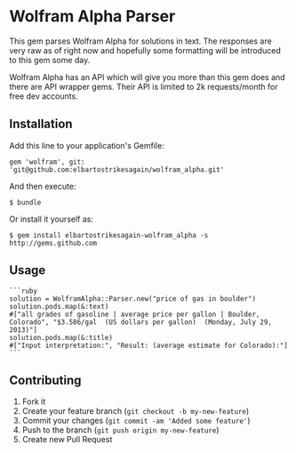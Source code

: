 # Wolfram Alpha Parser

This gem parses Wolfram Alpha for solutions in text. The responses are very raw as of right now and hopefully some formatting will be introduced to this gem some day. 

Wolfram Alpha has an API which will give you more than this gem does and there are API wrapper gems. Their API is limited to 2k requests/month for free dev accounts.

## Installation

Add this line to your application's Gemfile:

    gem 'wolfram', git: 'git@github.com:elbartostrikesagain/wolfram_alpha.git'

And then execute:

    $ bundle

Or install it yourself as:
    
    $ gem install elbartostrikesagain-wolfram_alpha -s http://gems.github.com

## Usage
    
    ```ruby
    solution = WolframAlpha::Parser.new("price of gas in boulder")
    solution.pods.map(&:text)
    #["all grades of gasoline | average price per gallon | Boulder, Colorado", "$3.586/gal  (US dollars per gallon)  (Monday, July 29, 2013)"]
    solution.pods.map(&:title)
    #["Input interpretation:", "Result: (average estimate for Colorado):"]
    ```

## Contributing

1. Fork it
2. Create your feature branch (`git checkout -b my-new-feature`)
3. Commit your changes (`git commit -am 'Added some feature'`)
4. Push to the branch (`git push origin my-new-feature`)
5. Create new Pull Request
